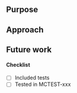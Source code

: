 ## Purpose

## Approach

## Future work

#### Checklist
- [ ] Included tests
- [ ] Tested in MCTEST-xxx
